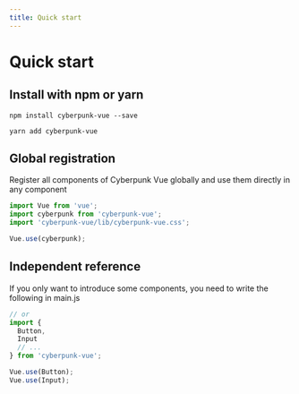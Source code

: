 ```yaml
---
title: Quick start
---
```


# Quick start

## Install with npm or yarn


```
npm install cyberpunk-vue --save
```

```
yarn add cyberpunk-vue
```


## Global registration

Register all components of Cyberpunk Vue globally and use them directly in any component

```js
import Vue from 'vue';
import cyberpunk from 'cyberpunk-vue';
import 'cyberpunk-vue/lib/cyberpunk-vue.css';

Vue.use(cyberpunk);
```

## Independent reference

If you only want to introduce some components, you need to write the following in main.js

```js
// or
import {
  Button,
  Input
  // ...
} from 'cyberpunk-vue';

Vue.use(Button);
Vue.use(Input);
```